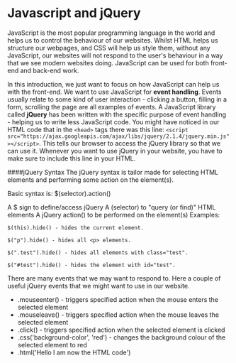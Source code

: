 Javascript and jQuery
=====================

JavaScript is the most popular programming language in the world and helps us to control the behaviour of our websites. Whilst HTML helps us structure our webpages, and CSS will help us style them, without any JavaScript, our websites will not respond to the user's behaviour in a way that we see modern websites doing. JavaScript can be used for both front-end and back-end work. 


In this introduction, we just want to focus on how JavaScript can help us with the front-end. We want to use JavaScript for **event handling**. Events usually relate to some kind of user interaction - clicking a button, filling in a form, scrolling the page are all examples of events. A JavaScript library called **jQuery** has been written with the specific purpose of event handling - helping us to write less JavaScript code. You might have noticed in our HTML code that in the ```<head>``` tags there was this line: ```<script src="https://ajax.googleapis.com/ajax/libs/jquery/2.1.4/jquery.min.js"></script>```. This tells our browser to access the jQuery library so that we can use it. Whenever you want to use jQuery in your website, you have to make sure to include this line in your HTML. 

####jQuery Syntax
The jQuery syntax is tailor made for selecting HTML elements and performing some action on the element(s).

Basic syntax is: $(selector).action()

A $ sign to define/access jQuery
A (selector) to "query (or find)" HTML elements
A jQuery action() to be performed on the element(s)
Examples:
```
$(this).hide() - hides the current element.

$("p").hide() - hides all <p> elements.

$(".test").hide() - hides all elements with class="test".

$("#test").hide() - hides the element with id="test".
```

There are many events that we may want to respond to. Here a couple of useful jQuery events that we might want to use in our website.

* .mouseenter() - triggers specified action when the mouse enters the selected element
* .mouseleave() - triggers specified action when the mouse leaves the selected element
* .click() - triggers specified action when the selected element is clicked
* .css('background-color', 'red') - changes the background colour of the selected element to red 
* .html('Hello I am now the HTML code')


